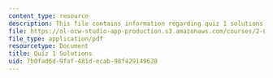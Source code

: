 ```yaml
---
content_type: resource
description: This file contains information regarding quiz 1 solutions.
file: https://ol-ocw-studio-app-production.s3.amazonaws.com/courses/2-003sc-engineering-dynamics-fall-2011/7b0fad6d9faf481decab98f429149620_MIT2_003SCF11_quiz1Sol.pdf
file_type: application/pdf
resourcetype: Document
title: Quiz 1 Solutions
uid: 7b0fad6d-9faf-481d-ecab-98f429149620
---
```

